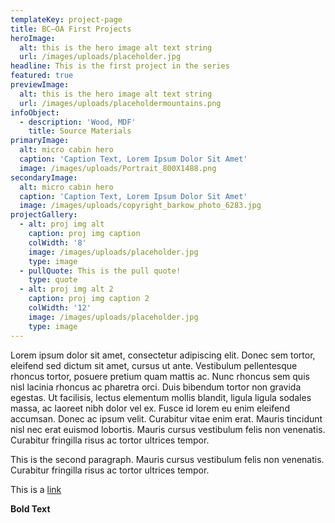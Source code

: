 ```yaml
---
templateKey: project-page
title: BC–OA First Projects
heroImage:
  alt: this is the hero image alt text string
  url: /images/uploads/placeholder.jpg
headline: This is the first project in the series
featured: true
previewImage:
  alt: this is the hero image alt text string
  url: /images/uploads/placeholdermountains.png
infoObject:
  - description: 'Wood, MDF'
    title: Source Materials
primaryImage:
  alt: micro cabin hero
  caption: 'Caption Text, Lorem Ipsum Dolor Sit Amet'
  image: /images/uploads/Portrait_800X1488.png
secondaryImage:
  alt: micro cabin hero
  caption: 'Caption Text, Lorem Ipsum Dolor Sit Amet'
  image: /images/uploads/copyright_barkow_photo_6283.jpg
projectGallery:
  - alt: proj img alt
    caption: proj img caption
    colWidth: '8'
    image: /images/uploads/placeholder.jpg
    type: image
  - pullQuote: This is the pull quote!
    type: quote
  - alt: proj img alt 2
    caption: proj img caption 2
    colWidth: '12'
    image: /images/uploads/placeholder.jpg
    type: image
---
```


Lorem ipsum dolor sit amet, consectetur adipiscing elit. Donec sem tortor, eleifend sed dictum sit amet, cursus ut ante. Vestibulum pellentesque rhoncus tortor, posuere pretium quam mattis ac. Nunc rhoncus sem quis nisl lacinia rhoncus ac pharetra orci. Duis bibendum tortor non gravida egestas. Ut facilisis, lectus elementum mollis blandit, ligula ligula sodales massa, ac laoreet nibh dolor vel ex. Fusce id lorem eu enim eleifend accumsan. Donec ac ipsum velit. Curabitur vitae enim erat. Mauris tincidunt nisl nec erat euismod lobortis. Mauris cursus vestibulum felis non venenatis. Curabitur fringilla risus ac tortor ultrices tempor.

This is the second paragraph. Mauris cursus vestibulum felis non venenatis. Curabitur fringilla risus ac tortor ultrices tempor.

This is a [link ](http://google.com)

**Bold Text**
